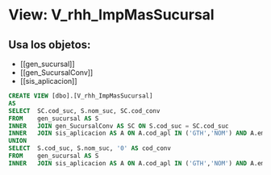 # View: V_rhh_ImpMasSucursal

## Usa los objetos:
- [[gen_sucursal]]
- [[gen_SucursalConv]]
- [[sis_aplicacion]]

```sql
CREATE VIEW [dbo].[V_rhh_ImpMasSucursal]
AS
SELECT	SC.cod_suc, S.nom_suc, SC.cod_conv
FROM	gen_sucursal AS S
INNER	JOIN gen_SucursalConv AS SC ON S.cod_suc = SC.cod_suc
INNER	JOIN sis_aplicacion AS A ON A.cod_apl IN ('GTH','NOM') AND A.emp_apl = 'T'
UNION
SELECT	S.cod_suc, S.nom_suc, '0' AS cod_conv
FROM	gen_sucursal AS S
INNER	JOIN sis_aplicacion AS A ON A.cod_apl IN ('GTH','NOM') AND A.emp_apl = 'P'

```
